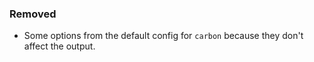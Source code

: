 <!--
A new scriv changelog fragment.

Uncomment the section that is right (remove the HTML comment wrapper).
-->

### Removed

- Some options from the default config for `carbon` because they don't affect the output.

<!--
### Added

- A bullet item for the Added category.

-->
<!--
### Changed

- A bullet item for the Changed category.

-->
<!--
### Deprecated

- A bullet item for the Deprecated category.

-->
<!--
### Fixed

- A bullet item for the Fixed category.

-->
<!--
### Security

- A bullet item for the Security category.

-->
